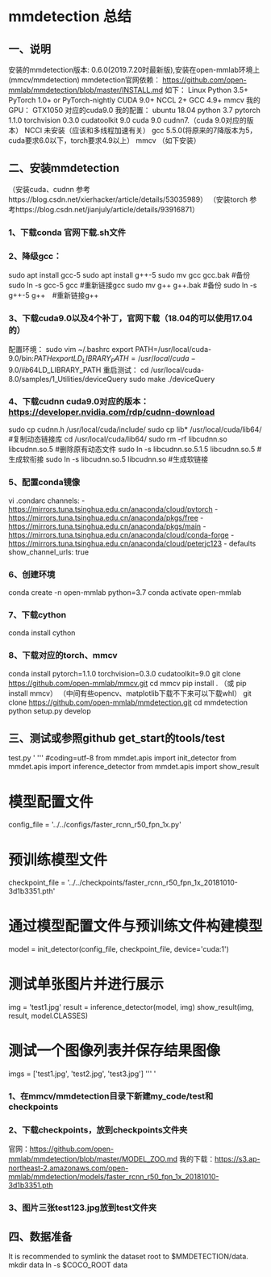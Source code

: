 # mmdetection 总结
## 一、说明
安装的mmdetection版本: 0.6.0(2019.7.20时最新版),安装在open-mmlab环境上(mmcv/mmdetection)
mmdetection官网依赖：
  https://github.com/open-mmlab/mmdetection/blob/master/INSTALL.md
如下：
  Linux
  Python 3.5+ 
  PyTorch 1.0+ or PyTorch-nightly
  CUDA 9.0+
  NCCL 2+
  GCC 4.9+
  mmcv
我的GPU：
  GTX1050 对应的cuda9.0
我的配置：
  ubuntu 18.04
  python 3.7
  pytorch 1.1.0 torchvision 0.3.0 cudatoolkit 9.0
  cuda 9.0 cudnn7.（cuda 9.0对应的版本）
  NCCl 未安装（应该和多线程加速有关）
  gcc 5.5.0(将原来的7降版本为5，cuda要求6.0以下，torch要求4.9以上）
  mmcv （如下安装）
## 二、安装mmdetection
（安装cuda、cudnn 参考https://blog.csdn.net/xierhacker/article/details/53035989）
（安装torch 参考https://blog.csdn.net/jianjuly/article/details/93916871）
### 1、下载conda 官网下载.sh文件
### 2、降级gcc：
  sudo apt install gcc-5
  sudo apt install g++-5
  sudo mv gcc gcc.bak #备份
  sudo ln -s gcc-5 gcc #重新链接gcc
  sudo mv g++ g++.bak #备份
  sudo ln -s g++-5 g++　#重新链接g++
### 3、下载cuda9.0以及4个补丁，官网下载（18.04的可以使用17.04的）
  配置环境：
    sudo vim ~/.bashrc
    export PATH=/usr/local/cuda-9.0/bin:$PATH
    export LD_LIBRARY_PATH=/usr/local/cuda-9.0/lib64$LD_LIBRARY_PATH
  重启测试：
    cd /usr/local/cuda-8.0/samples/1_Utilities/deviceQuery
    sudo make
    ./deviceQuery
### 4、下载cudnn cuda9.0对应的版本：https://developer.nvidia.com/rdp/cudnn-download
  sudo cp cudnn.h /usr/local/cuda/include/
  sudo cp lib* /usr/local/cuda/lib64/ #复制动态链接库
  cd /usr/local/cuda/lib64/
  sudo rm -rf libcudnn.so libcudnn.so.5 #删除原有动态文件
  sudo ln -s libcudnn.so.5.1.5 libcudnn.so.5 #生成软衔接
  sudo ln -s libcudnn.so.5 libcudnn.so #生成软链接
### 5、配置conda镜像
  vi .condarc
    channels:
      - https://mirrors.tuna.tsinghua.edu.cn/anaconda/cloud/pytorch
      - https://mirrors.tuna.tsinghua.edu.cn/anaconda/pkgs/free
      - https://mirrors.tuna.tsinghua.edu.cn/anaconda/pkgs/main
      - https://mirrors.tuna.tsinghua.edu.cn/anaconda/cloud/conda-forge
      - https://mirrors.tuna.tsinghua.edu.cn/anaconda/cloud/peterjc123
      - defaults
    show_channel_urls: true
### 6、创建环境
  conda create -n open-mmlab python=3.7 
  conda activate open-mmlab
### 7、下载cython
  conda install cython
### 8、下载对应的torch、mmcv
  conda install pytorch=1.1.0 torchvision=0.3.0 cudatoolkit=9.0
  git clone https://github.com/open-mmlab/mmcv.git
  cd mmcv
  pip install .
  （或 pip install mmcv）
  （中间有些opencv、matplotlib下载不下来可以下载whl）
  git clone https://github.com/open-mmlab/mmdetection.git
  cd mmdetection
  python setup.py develop
## 三、测试或参照github get_start的tools/test
test.py
'
'''
#coding=utf-8
from mmdet.apis import init_detector
from mmdet.apis import inference_detector
from mmdet.apis import show_result
# 模型配置文件
config_file = '../../configs/faster_rcnn_r50_fpn_1x.py'
# 预训练模型文件
checkpoint_file = '../../checkpoints/faster_rcnn_r50_fpn_1x_20181010-3d1b3351.pth'
# 通过模型配置文件与预训练文件构建模型
model = init_detector(config_file, checkpoint_file, device='cuda:1')
# 测试单张图片并进行展示
img = 'test1.jpg'
result = inference_detector(model, img)
show_result(img, result, model.CLASSES)
# 测试一个图像列表并保存结果图像
imgs = ['test1.jpg', 'test2.jpg', 'test3.jpg']
'''
'
### 1、在mmcv/mmdetection目录下新建my_code/test和checkpoints
### 2、下载checkpoints，放到checkpoints文件夹
官网：https://github.com/open-mmlab/mmdetection/blob/master/MODEL_ZOO.md
我的下载：https://s3.ap-northeast-2.amazonaws.com/open-mmlab/mmdetection/models/faster_rcnn_r50_fpn_1x_20181010-3d1b3351.pth
### 3、图片三张test123.jpg放到test文件夹
## 四、数据准备
It is recommended to symlink the dataset root to $MMDETECTION/data.
mkdir data
ln -s $COCO_ROOT data
